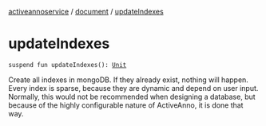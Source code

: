 [activeannoservice](../index.md) / [document](index.md) / [updateIndexes](./update-indexes.md)

# updateIndexes

`suspend fun updateIndexes(): `[`Unit`](https://kotlinlang.org/api/latest/jvm/stdlib/kotlin/-unit/index.html)

Create all indexes in mongoDB. If they already exist, nothing will happen. Every index is sparse, because they are dynamic and depend on user
input. Normally, this would not be recommended when designing a database, but because of the highly configurable nature of ActiveAnno, it is
done that way.

